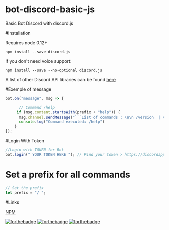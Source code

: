 # bot-discord-basic-js

Basic Bot Discord with discord.js

#Installation

Requires node 0.12+

`npm install --save discord.js`

If you don't need voice support:

`npm install --save --no-optional discord.js`

A list of other Discord API libraries can be found [here](https://discordapp.com/developers/docs/reference)

#Exemple of message

```js
bot.on("message", msg => {

      // Command /help
     if (msg.content.startsWith(prefix + "help")) {
      msg.channel.sendMessage("```List of commands : \n\n /version  | Version  \n /help | All Commands```");
      console.log("Command executed: /help")
    }
});
```

#Login With Token

```js
//Login with TOKEN for Bot
bot.login(" YOUR TOKEN HERE "); // Find your token > https://discordapp.com/developers/applications/me
```

# Set a prefix for all commands

```js
// Set the prefix
let prefix = "/ ";
```

#Links

[NPM](http://npmjs.com/package/discord.js)

[![forthebadge](http://forthebadge.com/images/badges/built-with-love.svg)](http://forthebadge.com)
[![forthebadge](http://forthebadge.com/images/badges/uses-js.svg)](http://forthebadge.com)
[![forthebadge](http://forthebadge.com/images/badges/gluten-free.svg)](http://forthebadge.com)
